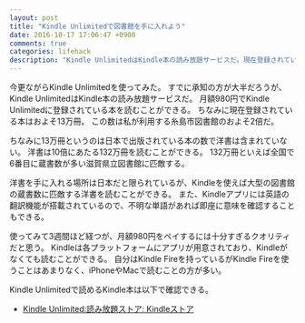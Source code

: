 ```yaml
---
layout: post
title: "Kindle Unlimitedで図書館を手に入れよう"
date: 2016-10-17 17:06:47 +0900
comments: true
categories: lifehack
description: "Kindle UnlimitedはKindle本の読み放題サービスだ。現在登録されている本はおよそ13万冊。この数は私が利用する糸島市図書館のおよそ2倍だ。ちなみに13万冊というのは日本で出版されている本の数で洋書は含まれていない。"
---
```


今更ながらKindle Unlimitedを使ってみた。
すでに承知の方が大半だろうが、Kindle UnlimitedはKindle本の読み放題サービスだ。
月額980円でKindle Unlimitedに登録されている本を読むことができる。
ちなみに現在登録されている本はおよそ13万冊。
この数は私が利用する糸島市図書館のおよそ2倍だ。

ちなみに13万冊というのは日本で出版されている本の数で洋書は含まれていない。
洋書は10倍にあたる132万冊を読むことができる。
132万冊といえば全国で6番目に蔵書数が多い滋賀県立図書館に匹敵する。

洋書を手に入れる場所は日本だと限られているが、Kindleを使えば大型の図書館の蔵書数に匹敵する洋書を読むことができる。
また、Kindleアプリには英語の翻訳機能が搭載されているので、不明な単語があれば即座に意味を確認することもできる。

使ってみて3週間ほど経つが、月額980円をペイするには十分すぎるクオリティだと思う。
Kindleは各プラットフォームにアプリが用意されており、Kindleがなくても読むことができる。
自分はKindle Fireを持っているがKindle Fireを使うことはあまりなく、iPhoneやMacで読むことの方が多い。

Kindle Unlimitedで読めるKindle本は以下で確認できる。

* [Kindle Unlimited:読み放題ストア: Kindleストア](https://www.amazon.co.jp/b?ie=UTF8&node=4486610051)
